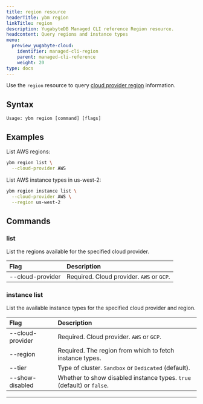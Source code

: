```yaml
---
title: region resource
headerTitle: ybm region
linkTitle: region
description: YugabyteDB Managed CLI reference Region resource.
headcontent: Query regions and instance types
menu:
  preview_yugabyte-cloud:
    identifier: managed-cli-region
    parent: managed-cli-reference
    weight: 20
type: docs
---
```


Use the `region` resource to query [cloud provider region](../../../../release-notes/#cloud-provider-regions) information.

## Syntax

```text
Usage: ybm region [command] [flags]
```

## Examples

List AWS regions:

```sh
ybm region list \
  --cloud-provider AWS
```

List AWS instance types in us-west-2:

```sh
ybm region instance list \
  --cloud-provider AWS \
  --region us-west-2
```

## Commands

### list

List the regions available for the specified cloud provider.

| Flag | Description |
| :--- | :--- |
| --cloud-provider | Required. Cloud provider. `AWS` or `GCP`. |

### instance list

List the available instance types for the specified cloud provider and region.

| Flag | Description |
| :--- | :--- |
| --cloud-provider | Required. Cloud provider. `AWS` or `GCP`. |
| --region | Required. The region from which to fetch instance types. |
| --tier | Type of cluster. `Sandbox` or `Dedicated` (default). |
| --show-disabled | Whether to show disabled instance types. `true` (default) or `false`.

-----

<!--
### cdc-sink

Use the `cdc-sink` resource to create, update, and delete CDC sinks.

```text
Usage: ybm cdc-sink [command] [flags]
```

Examples:

- Create a CDC sink:

  ```sh
  ybm cdc_sink create \
      --name=sink-2 \
      --hostname=kafka.self.us \
      --auth-type=BASIC \
      --cdc-sink-type=KAFKA \
      --username=admin \
      --password=password
  ```

### create

--name=_name_
: Name for the sink.

--hostname=_host_
: Hostname of the CDC sink.

--auth-type=_authorization_
: Authorization type of the sink. `basic`

--cdc-sink-type=_type_
: Type of CDC sink.

--username=_name_
: Sink user name.

--password=_password_
: Sink user password.

### list

--name=_name_
: Name of the sink.

### update

--name=_name_
: Name of the sink.

--new-name=_name_
: New name for the sink.

--username=_name_
: Sink user name.

--password=_password_
: Sink user password.

### delete

--name=_name_
: Name of the sink.

-----

### cdc-stream

Use the `cdc-stream` resource to create, update, and delete CDC streams.

```text
Usage: ybm cdc-stream [command] [flags]
```

Examples:

- Create a CDC stream:

  ```sh
  ybm cdc-stream create \
      --cluster-name=cluster-1 \
      --name=stream-2 \
      --tables=table1,table2 \
      --sink=mysink \
      --db-name=mydatabase \
      --snapshot-existing-data=true \
      --kafka-prefix=prefix
  ```

### create

--cluster-name=_name_
: Name of the cluster with the tables you want to stream.

--name=_name_
: Name for the stream.

--tables=_table names_
: List of tables the CDC stream will listen to.

--sink=_sink_
: Destination sink for the stream.

--db-name=_database name_
: Database that the Cdc Stream will listen to.

--snapshot-existing-data=_bool_
: Whether to snapshot the existing data in the database.

--kafka-prefix=_prefix_
: Prefix for the Kafka topics.

### list

--cluster-name=_name_
: Name of the cluster with the streams you want to fetch.

--name=_name_
: Name of the CDC stream.

### update

--cluster-name=_name_
: Name of the cluster with the tables you want to stream.

--name=_name_
: Name of the stream.

--tables=_table names_
: List of tables the CDC stream will listen to.

--new-name=_name_
: New name for the stream.

### delete

--cluster-name=_name_
: Name of the cluster with the stream to delete.

--name=_name_
: Name of the stream.

----->
